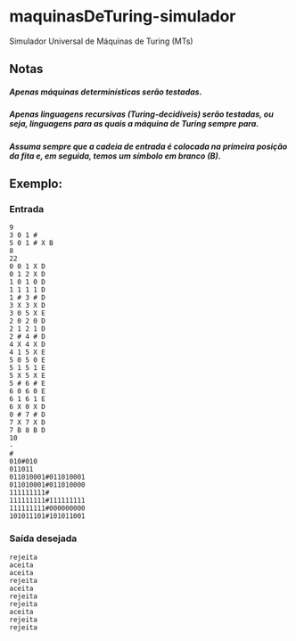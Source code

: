# maquinasDeTuring-simulador
Simulador Universal de Máquinas de Turing (MTs)


## Notas
##### Apenas máquinas determinísticas serão testadas.
##### Apenas linguagens recursivas (Turing-decidíveis) serão testadas, ou seja, linguagens para as quais a máquina de Turing sempre para.
##### Assuma sempre que a cadeia de entrada é colocada na primeira posição da fita e, em seguida, temos um símbolo em branco (B).


## Exemplo: 
### Entrada
```
9
3 0 1 #
5 0 1 # X B 
8
22
0 0 1 X D
0 1 2 X D
1 0 1 0 D
1 1 1 1 D
1 # 3 # D
3 X 3 X D
3 0 5 X E
2 0 2 0 D
2 1 2 1 D
2 # 4 # D
4 X 4 X D
4 1 5 X E
5 0 5 0 E
5 1 5 1 E
5 X 5 X E
5 # 6 # E
6 0 6 0 E
6 1 6 1 E
6 X 0 X D
0 # 7 # D
7 X 7 X D
7 B 8 B D
10
-
#
010#010
011011
011010001#011010001
011010001#011010000
111111111#
111111111#111111111
111111111#000000000
101011101#101011001
```

### Saída desejada
```
rejeita
aceita
aceita
rejeita
aceita
rejeita
rejeita
aceita
rejeita
rejeita
```
